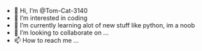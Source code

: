 - 👋 Hi, I’m @Tom-Cat-3140
- 👀 I’m interested in coding
- 🌱 I’m currently learning alot of new stuff like python, im a noob
- 💞️ I’m looking to collaborate on ...
- 📫 How to reach me ...

<!---
Tom-Cat-3140/Tom-Cat-3140 is a ✨ special ✨ repository because its `README.md` (this file) appears on your GitHub profile.
You can click the Preview link to take a look at your changes.
--->
